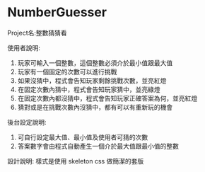 # NumberGuesser
Project名:整數猜猜看

使用者說明:
1. 玩家可輸入一個整數，這個整數必須介於最小值跟最大值
2. 玩家有一個固定的次數可以進行挑戰
3. 如果沒猜中，程式會告知玩家剩餘挑戰次數，並亮紅燈
4. 在固定次數內猜中，程式會告知玩家猜中，並亮綠燈
5. 在固定次數內都沒猜中，程式會告知玩家正確答案為何，並亮紅燈
6. 猜對或是在挑戰次數內沒猜中，都有可以有重新玩的機會

後台設定說明:
1. 可自行設定最大值、最小值及使用者可猜的次數
2. 答案數字會由程式自動產生一個介於最大值跟最小值的整數

設計說明:
樣式是使用 skeleton css 做簡潔的套版
